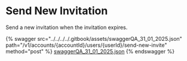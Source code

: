 # Send New Invitation

Send a new invitation when the invitation expires.

{% swagger src="../../../../.gitbook/assets/swaggerQA_31_01_2025.json" path="/v1/accounts/{accountId}/users/{userId}/send-new-invite" method="post" %}
[swaggerQA_31_01_2025.json](../../../../.gitbook/assets/swaggerQA_31_01_2025.json)
{% endswagger %}
